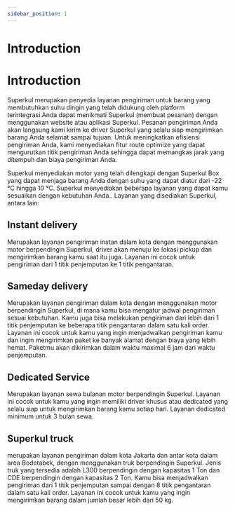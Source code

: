 ```yaml
---
sidebar_position: 1
---
```


# Introduction
# Introduction

Superkul merupakan penyedia layanan pengiriman untuk barang yang membutuhkan suhu dingin yang telah didukung oleh platform terintegrasi.Anda dapat menikmati Superkul (membuat pesanan) dengan menggunakan website atau aplikasi Superkul. Pesanan pengiriman Anda akan langsung kami kirim ke driver Superkul yang selalu siap mengirimkan barang Anda selamat sampai tujuan.  Untuk meningkatkan efisiensi pengiriman Anda, kami menyediakan fitur route optimize yang dapat mengurutkan titik pengiriman Anda sehingga dapat memangkas jarak yang ditempuh dan biaya pengiriman Anda.


Superkul menyediakan motor yang telah dilengkapi dengan Superkul Box yang dapat menjaga barang Anda dengan suhu yang dapat diatur dari -22 °C hingga 10 °C. Superkul menyediakan beberapa layanan yang dapat kamu sesuaikan dengan kebutuhan Anda.. Layanan yang disediakan Superkul, antara lain:
## Instant delivery
Merupakan layanan pengiriman instan dalam kota dengan menggunakan motor berpendingin Superkul, driver akan menuju ke lokasi pickup dan mengirimkan barang kamu saat itu juga. Layanan ini cocok untuk pengiriman dari 1 titik penjemputan ke 1 titik pengantaran. 
## Sameday delivery
Merupakan layanan pengiriman dalam kota dengan menggunakan motor berpendingin Superkul, di mana kamu bisa mengatur jadwal pengiriman sesuai kebutuhan. Kamu juga bisa melakukan pengiriman dari lebih dari 1 titik penjemputan ke beberapa titik pengantaran dalam satu kali order. Layanan ini cocok untuk kamu yang ingin menjadwalkan pengiriman kamu dan ingin mengirimkan paket ke banyak alamat dengan biaya yang lebih hemat. Paketmu akan dikirimkan dalam waktu maximal 6 jam dari waktu penjemputan. 

## Dedicated Service 
Merupakan layanan sewa bulanan motor berpendingin Superkul. Layanan ini cocok untuk kamu yang ingin memiliki driver khusus atau dedicated yang selalu siap untuk mengirimkan barang kamu setiap hari. Layanan dedicated minimum untuk 3 bulan sewa. 
## Superkul truck
merupakan layanan pengiriman dalam kota Jakarta dan antar kota dalam area Bodetabek, dengan menggunakan truk berpendingin Superkul. Jenis truk yang tersedia adalah L300 berpendingin dengan kapasitas 1 Ton dan CDE berpendingin dengan kapasitas 2 Ton. Kamu bisa menjadwalkan pengiriman dari 1 titik penjemputan sampai dengan 8 titik pengantaran dalam satu kali order. Layanan ini cocok untuk kamu yang ingin mengirimkan barang dalam jumlah besar lebih dari 50 kg.